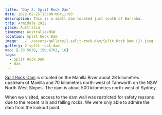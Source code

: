 ```yaml
---
title: 'Day 2: Split Rock Dam'
date: 2022-02-25T15:00:00+11:00
description: This is a small dam located just south of Barraba.
trip: Armidale 2022
place: Australia
timezone: Australia/NSW
location: Split Rock Dam
image: ../../assets/gallery/2-split-rock-dam/Split Rock Dam (2).jpeg
gallery: 2-split-rock-dam
map: [-30.5638, 150.6762, 16]
tags:
  - Split Rock Dam
  - dam
---
```


[Split Rock Dam](https://www.waternsw.com.au/nsw-dams/regional-nsw-dams/split-rock-dam) is situated on the Manilla River about 28 kilometres upstream of Manilla and 70 kilometres north-west of Tamworth on the NSW North West Slopes. The dam is about 500 kilometres north-west of Sydney.

When we visited, access to the dam wall was restricted for safety reasons due to the recent rain and falling rocks. We were only able to admire the dam from the lookout point.
